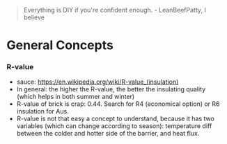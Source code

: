 >Everything is DIY if you're confident enough. - LeanBeefPatty, I believe

# General Concepts

### R-value

* sauce: https://en.wikipedia.org/wiki/R-value_(insulation)
* In general: the higher the R-value, the better the insulating quality (which helps in both summer and winter)
* R-value of brick is crap: 0.44. Search for R4 (economical option) or R6 insulation for Aus. 
* R-value is not that easy a concept to understand, because it has two variables (which can change according to season): temperature diff between the colder and hotter side of the barrier, and heat flux.
